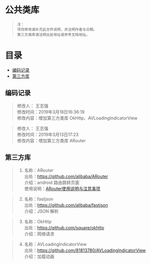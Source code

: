 # 公共类库 
> `注：` <br/>`项目修改请补充此文件说明，并注明作者与日期。`<br/>
> `第三方类库请注明出处地址或参考文档地址。`

# 目录
* [编码记录](##编码记录)
* [第三方库](##第三方库)
## 编码记录

  >  修改人： 王志强 <br>
  >  修改时间：2019年3月18日16:36:19 <br>
  >  修改内容：增加第三方类库 OkHttp、AVLoadingIndicatorView <br>

  >  修改人： 王志强 <br>
  >  修改时间：2019年3月13日17:23 <br>
  >  修改内容：增加第三方类库 ARouter <br>


## 第三方库
> 1. 名称：ARouter <br>
     出处：https://github.com/alibaba/ARouter <br>
     介绍：android 路由跳转页面 <br>
     使用说明：[ARouter使用说明与注意事项](README_ARouter.md)
     
> 2. 名称：fastjson <br>
     出处：https://github.com/alibaba/fastjson <br>
     介绍：JSON 解析 <br>
     
> 3. 名称：OkHttp <br>
      出处：https://github.com/square/okhttp <br>
      介绍：网络请求 <br>    
     
 > 4. 名称：AVLoadingIndicatorView <br>
     出处：https://github.com/81813780/AVLoadingIndicatorView <br>
     介绍：加载动画 <br>   
   
          
